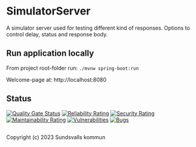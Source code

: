 # SimulatorServer

A simulator server used for testing different kind of responses. Options to control delay, status and response body.

## Run application locally

From project root-folder run: `./mvnw spring-boot:run`

Welcome-page at: http://localhost:8080

## Status

[![Quality Gate Status](https://sonarcloud.io/api/project_badges/measure?project=Sundsvallskommun_api-service-simulator-server&metric=alert_status)](https://sonarcloud.io/summary/overall?id=Sundsvallskommun_api-service-simulator-server)
[![Reliability Rating](https://sonarcloud.io/api/project_badges/measure?project=Sundsvallskommun_api-service-simulator-server&metric=reliability_rating)](https://sonarcloud.io/summary/overall?id=Sundsvallskommun_api-service-simulator-server)
[![Security Rating](https://sonarcloud.io/api/project_badges/measure?project=Sundsvallskommun_api-service-simulator-server&metric=security_rating)](https://sonarcloud.io/summary/overall?id=Sundsvallskommun_api-service-simulator-server)
[![Maintainability Rating](https://sonarcloud.io/api/project_badges/measure?project=Sundsvallskommun_api-service-simulator-server&metric=sqale_rating)](https://sonarcloud.io/summary/overall?id=Sundsvallskommun_api-service-simulator-server)
[![Vulnerabilities](https://sonarcloud.io/api/project_badges/measure?project=Sundsvallskommun_api-service-simulator-server&metric=vulnerabilities)](https://sonarcloud.io/summary/overall?id=Sundsvallskommun_api-service-simulator-server)
[![Bugs](https://sonarcloud.io/api/project_badges/measure?project=Sundsvallskommun_api-service-simulator-server&metric=bugs)](https://sonarcloud.io/summary/overall?id=Sundsvallskommun_api-service-simulator-server)

## 

Copyright (c) 2023 Sundsvalls kommun
